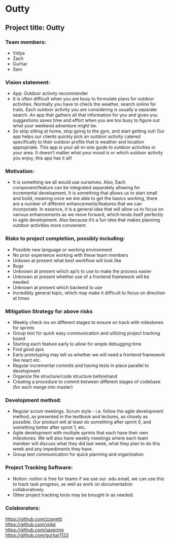 # Outty

## Project title: Outty

### Team members:
  * Vidya
  * Zach
  * Gurhar
  * Sam
  
### Vision statement: 
* App: Outdoor activity recommender
* It is often difficult when you are busy to formulate plans for outdoor activities. Normally you have to check the weather, search online for trails. Each outdoor activity you are considering is usually a separate search. An app that gathers all that information for you and gives you suggestions saves time and effort when you are too busy to figure out what your weekend adventure might be.
* So stop sitting at home, stop going to the gym, and start getting out! Our app helps our clients quickly pick an outdoor activity catered specifically to their outdoor profile that is weather and location appropriate. This app is your all-in-one guide to outdoor activities in your area. It doesn’t matter what your mood is or which outdoor activity you enjoy, this app has it all! 

### Motivation:
* It is something we all would use ourselves. Also, Each component/feature can be integrated separately allowing for incremental development. It is something that allows us to start small and build, meaning once we are able to get the basics working, there are a number of different enhancements/features that we can incorporate. In essence, it is a general idea that will allow us to focus on various enhancements as we move forward, which lends itself perfectly to agile development. Also because it’s a fun idea that makes planning outdoor activities more convenient.


### Risks to project completion, possibly including:
* Possible new language or working environment
* No prior experience working with these team members
* Unkown at present what best workflow will look like
* Bugs
* Unknown at present which api’s to use to make the process easier
* Unknown at present whether use of a frontend framework will be needed
* Unknown at present which backend to use
* Incredibly general topic, which may make it difficult to focus on direction at times

### Mitigation Strategy for above risks
* Weekly check ins on different stages to ensure on track with milestones for sprints
* Group text for quick easy communication and utilizing project tracking board
* Starting each feature early to allow for ample debugging time
* Find good apis
* Early prototyping may tell us whether we will need a frontend framework like react etc.
* Regular incremental commits and having tests in place parallel to development
* Organize file structure/code structure beforehand
* Creating a procedure to commit between different stages of codebase (for each merge into master)

### Development method:
* Regular scrum meetings. Scrum style - i.e. follow the agile development method, as presented in the textbook and lectures, as closely as possible. Our product will at least do something after sprint 0, and something better after sprint 1, etc. 
* Agile development with multiple sprints that each have their own milestones. We will also have weekly meetings where each team member will discuss what they did last week, what they plan to do this week and any impediments they have.
* Group text communication for quick planning and organization

### Project Tracking Software:
* Notion: notion is free for teams if we use our .edu email, we can use this to track task progress, as well as work on documentation collaboratively.
* Other project tracking tools may be brought in as needed.

### Colaborators:
https://github.com/zzanetti <br>
https://github.com/vidgi <br>
https://github.com/saspring <br>
https://github.com/gurhar1133 <br>
